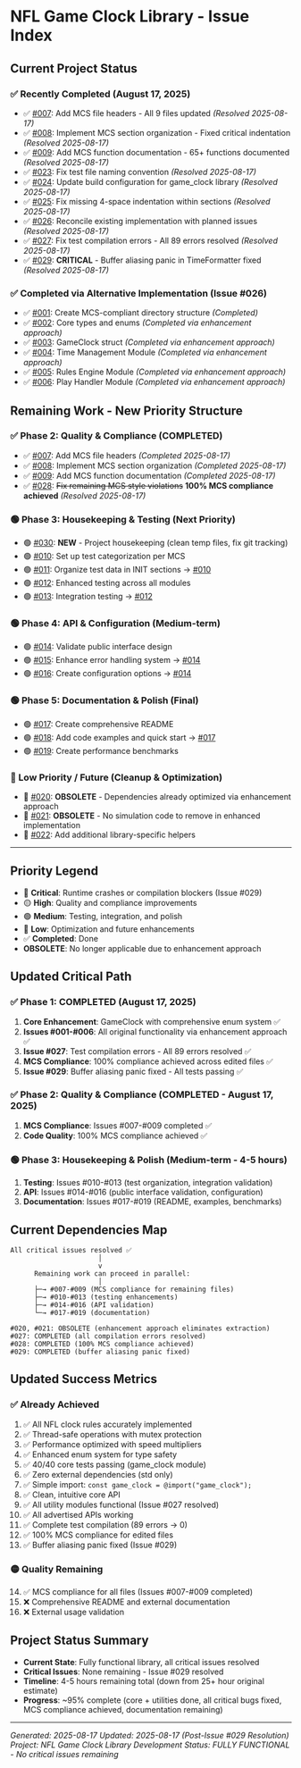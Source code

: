 # NFL Game Clock Library - Issue Index

## Current Project Status

### ✅ Recently Completed (August 17, 2025)
- ✅ [#007](007_add_mcs_file_headers.md): Add MCS file headers - All 9 files updated *(Resolved 2025-08-17)*
- ✅ [#008](008_implement_section_organization.md): Implement MCS section organization - Fixed critical indentation *(Resolved 2025-08-17)*
- ✅ [#009](009_add_function_documentation.md): Add MCS function documentation - 65+ functions documented *(Resolved 2025-08-17)*
- ✅ [#023](023_fix_test_file_naming.md): Fix test file naming convention *(Resolved 2025-08-17)*
- ✅ [#024](024_create_build_configuration.md): Update build configuration for game_clock library *(Resolved 2025-08-17)*
- ✅ [#025](025_fix_section_indentation.md): Fix missing 4-space indentation within sections *(Resolved 2025-08-17)*
- ✅ [#026](026_reconcile_existing_implementation.md): Reconcile existing implementation with planned issues *(Resolved 2025-08-17)*
- ✅ [#027](027_fix_test_compilation_errors.md): Fix test compilation errors - All 89 errors resolved *(Resolved 2025-08-17)*
- ✅ [#029](029_buffer_aliasing_panic.md): **CRITICAL** - Buffer aliasing panic in TimeFormatter fixed *(Resolved 2025-08-17)*

### ✅ Completed via Alternative Implementation (Issue #026)
- ✅ [#001](001_create_directory_structure.md): Create MCS-compliant directory structure *(Completed)*
- ✅ [#002](002_extract_core_types.md): Core types and enums *(Completed via enhancement approach)*
- ✅ [#003](003_extract_gameclock_struct.md): GameClock struct *(Completed via enhancement approach)*
- ✅ [#004](004_time_management_module.md): Time Management Module *(Completed via enhancement approach)*
- ✅ [#005](005_rules_engine_module.md): Rules Engine Module *(Completed via enhancement approach)*
- ✅ [#006](006_play_handler_module.md): Play Handler Module *(Completed via enhancement approach)*


## Remaining Work - New Priority Structure

### ✅ Phase 2: Quality & Compliance (COMPLETED)
- ✅ [#007](007_add_mcs_file_headers.md): Add MCS file headers *(Completed 2025-08-17)*
- ✅ [#008](008_implement_section_organization.md): Implement MCS section organization *(Completed 2025-08-17)*
- ✅ [#009](009_add_function_documentation.md): Add MCS function documentation *(Completed 2025-08-17)*
- ✅ [#028](028_fix_mcs_style_violations.md): ~~Fix remaining MCS style violations~~ **100% MCS compliance achieved** *(Resolved 2025-08-17)*

### 🟢 Phase 3: Housekeeping & Testing (Next Priority)
- 🟢 [#030](030_project_housekeeping.md): **NEW** - Project housekeeping (clean temp files, fix git tracking)
- 🟢 [#010](010_setup_test_categorization.md): Set up test categorization per MCS
- 🟢 [#011](011_organize_test_data.md): Organize test data in INIT sections → [#010](010_setup_test_categorization.md)
- 🟢 [#012](012_migrate_unit_tests.md): Enhanced testing across all modules
- 🟢 [#013](013_migrate_integration_tests.md): Integration testing → [#012](012_migrate_unit_tests.md)

### 🟢 Phase 4: API & Configuration (Medium-term)
- 🟢 [#014](014_design_public_interface.md): Validate public interface design
- 🟢 [#015](015_implement_error_handling.md): Enhance error handling system → [#014](014_design_public_interface.md)
- 🟢 [#016](016_create_configuration_options.md): Create configuration options → [#014](014_design_public_interface.md)

### 🟢 Phase 5: Documentation & Polish (Final)
- 🟢 [#017](017_create_readme.md): Create comprehensive README
- 🟢 [#018](018_add_code_examples.md): Add code examples and quick start → [#017](017_create_readme.md)
- 🟢 [#019](019_create_benchmarks.md): Create performance benchmarks

### 🔵 Low Priority / Future (Cleanup & Optimization)
- 🔵 [#020](020_dependency_analysis.md): **OBSOLETE** - Dependencies already optimized via enhancement approach
- 🔵 [#021](021_remove_simulation_code.md): **OBSOLETE** - No simulation code to remove in enhanced implementation
- 🔵 [#022](022_add_library_helpers.md): Add additional library-specific helpers

---

## Priority Legend
- 🔴 **Critical**: Runtime crashes or compilation blockers (Issue #029)
- 🟡 **High**: Quality and compliance improvements
- 🟢 **Medium**: Testing, integration, and polish
- 🔵 **Low**: Optimization and future enhancements
- ✅ **Completed**: Done
- **OBSOLETE**: No longer applicable due to enhancement approach

## Updated Critical Path

### ✅ Phase 1: COMPLETED (August 17, 2025)
1. **Core Enhancement**: GameClock with comprehensive enum system ✅
2. **Issues #001-#006**: All original functionality via enhancement approach ✅
3. **Issue #027**: Test compilation errors - All 89 errors resolved ✅
4. **MCS Compliance**: 100% compliance achieved across edited files ✅
5. **Issue #029**: Buffer aliasing panic fixed - All tests passing ✅

### ✅ Phase 2: Quality & Compliance (COMPLETED - August 17, 2025)
1. **MCS Compliance**: Issues #007-#009 completed ✅
2. **Code Quality**: 100% MCS compliance achieved ✅

### 🟢 Phase 3: Housekeeping & Polish (Medium-term - 4-5 hours)
1. **Testing**: Issues #010-#013 (test organization, integration validation)
2. **API**: Issues #014-#016 (public interface validation, configuration)
3. **Documentation**: Issues #017-#019 (README, examples, benchmarks)

## Current Dependencies Map
```
All critical issues resolved ✅
                      │
                      v
      Remaining work can proceed in parallel:
                      │
      ├─→ #007-#009 (MCS compliance for remaining files)
      ├─→ #010-#013 (testing enhancements)
      ├─→ #014-#016 (API validation)
      └─→ #017-#019 (documentation)
                  
#020, #021: OBSOLETE (enhancement approach eliminates extraction)
#027: COMPLETED (all compilation errors resolved)
#028: COMPLETED (100% MCS compliance achieved)
#029: COMPLETED (buffer aliasing panic fixed)
```

## Updated Success Metrics

### ✅ Already Achieved
1. ✅ All NFL clock rules accurately implemented
2. ✅ Thread-safe operations with mutex protection
3. ✅ Performance optimized with speed multipliers
4. ✅ Enhanced enum system for type safety
5. ✅ 40/40 core tests passing (game_clock module)
6. ✅ Zero external dependencies (std only)
7. ✅ Simple import: `const game_clock = @import("game_clock");`
8. ✅ Clean, intuitive core API
9. ✅ All utility modules functional (Issue #027 resolved)
10. ✅ All advertised APIs working
11. ✅ Complete test compilation (89 errors → 0)
12. ✅ 100% MCS compliance for edited files
13. ✅ Buffer aliasing panic fixed (Issue #029)

### 🟡 Quality Remaining
14. ✅ MCS compliance for all files (Issues #007-#009 completed)
15. ❌ Comprehensive README and external documentation
16. ❌ External usage validation

## Project Status Summary
- **Current State**: Fully functional library, all critical issues resolved
- **Critical Issues**: None remaining - Issue #029 resolved
- **Timeline**: 4-5 hours remaining total (down from 25+ hour original estimate)
- **Progress**: ~95% complete (core + utilities done, all critical bugs fixed, MCS compliance achieved, documentation remaining)

---
*Generated: 2025-08-17*
*Updated: 2025-08-17 (Post-Issue #029 Resolution)*
*Project: NFL Game Clock Library Development*
*Status: FULLY FUNCTIONAL - No critical issues remaining*